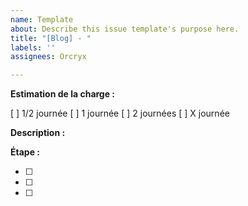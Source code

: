 ```yaml
---
name: Template
about: Describe this issue template's purpose here.
title: "[Blog] - "
labels: ''
assignees: Orcryx

---
```


**Estimation de la charge :**

 [ ] 1/2 journée
 [ ]  1 journée
 [ ]  2 journées
 [ ]  X journée

**Description :**

**Étape :**

- [ ] 
- [ ] 
- [ ]
